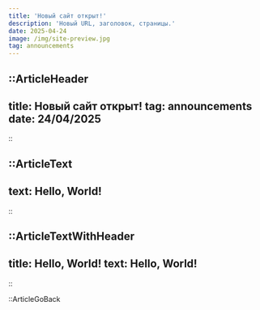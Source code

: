 ```yaml
---
title: 'Новый сайт открыт!'
description: 'Новый URL, заголовок, страницы.'
date: 2025-04-24
image: /img/site-preview.jpg
tag: announcements
---
```


::ArticleHeader
---
title: Новый сайт открыт!
tag: announcements
date: 24/04/2025
---
::

::ArticleText 
---
text: Hello, World!
---
::

::ArticleTextWithHeader
---
title: Hello, World!
text: Hello, World!
---
::

::ArticleGoBack
